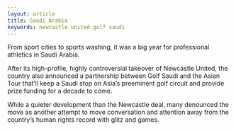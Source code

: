 ```yaml
---
layout: article
title: Saudi Arabia
keywords: newcastle united golf saudi
---
```


From sport cities to sports washing, it was a big year for professional athletics in Saudi Arabia.

After its high-profile, highly controversial takeover of Newcastle United, the country also announced a partnership between Golf Saudi and the Asian Tour that’ll keep a Saudi stop on Asia’s preeminent golf circuit and provide prize funding for a decade to come.

While a quieter development than the Newcastle deal, many denounced the move as another attempt to move conversation and attention away from the country’s human rights record with glitz and games.
